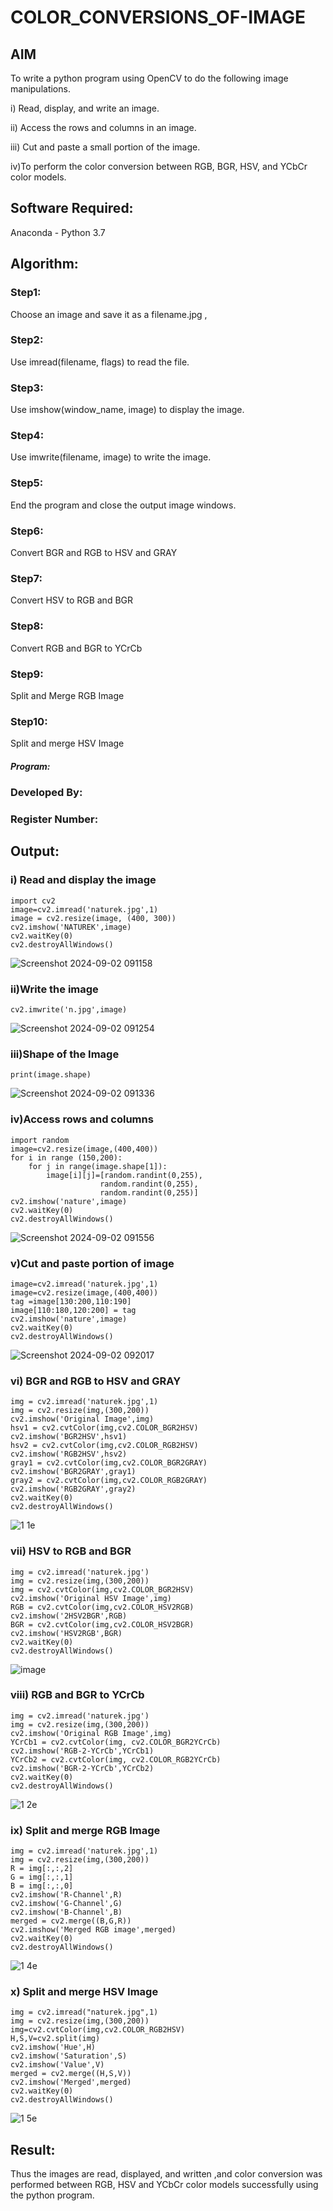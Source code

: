 # COLOR_CONVERSIONS_OF-IMAGE
## AIM
To write a python program using OpenCV to do the following image manipulations.

i) Read, display, and write an image.

ii) Access the rows and columns in an image.

iii) Cut and paste a small portion of the image.

iv)To perform the color conversion between RGB, BGR, HSV, and YCbCr color models.


## Software Required:
Anaconda - Python 3.7
## Algorithm:
### Step1:
Choose an image and save it as a filename.jpg ,
### Step2:
Use imread(filename, flags) to read the file.
### Step3:
Use imshow(window_name, image) to display the image.
### Step4:
Use imwrite(filename, image) to write the image.
### Step5:
End the program and close the output image windows.
### Step6:
Convert BGR and RGB to HSV and GRAY
### Step7:
Convert HSV to RGB and BGR
### Step8:
Convert RGB and BGR to YCrCb
### Step9:
Split and Merge RGB Image
### Step10:
Split and merge HSV Image

##### Program:
### Developed By:
### Register Number: 


## Output:

### i) Read and display the image
```
import cv2
image=cv2.imread('naturek.jpg',1)
image = cv2.resize(image, (400, 300))
cv2.imshow('NATUREK',image)
cv2.waitKey(0)
cv2.destroyAllWindows()
```
![Screenshot 2024-09-02 091158](https://github.com/user-attachments/assets/520ea58c-0186-456d-9b9e-9e23c56bfb46)

### ii)Write the image
```
cv2.imwrite('n.jpg',image)
```
![Screenshot 2024-09-02 091254](https://github.com/user-attachments/assets/697995d1-a746-4269-b46d-586703baa750)

### iii)Shape of the Image
```
print(image.shape)
```
![Screenshot 2024-09-02 091336](https://github.com/user-attachments/assets/df5eb1bd-9d06-451f-9a3a-e18bf47efa91)

### iv)Access rows and columns
```
import random
image=cv2.resize(image,(400,400))
for i in range (150,200):
    for j in range(image.shape[1]):
        image[i][j]=[random.randint(0,255),
                    random.randint(0,255),
                    random.randint(0,255)]
cv2.imshow('nature',image)
cv2.waitKey(0)
cv2.destroyAllWindows()
```
![Screenshot 2024-09-02 091556](https://github.com/user-attachments/assets/e875190d-c634-48cf-aa20-a4c878a7c96a)

### v)Cut and paste portion of image
```
image=cv2.imread('naturek.jpg',1)
image=cv2.resize(image,(400,400))
tag =image[130:200,110:190]
image[110:180,120:200] = tag
cv2.imshow('nature',image)
cv2.waitKey(0)
cv2.destroyAllWindows()
```
![Screenshot 2024-09-02 092017](https://github.com/user-attachments/assets/55068bdc-635a-4103-a148-a7dd8b90a06a)

### vi) BGR and RGB to HSV and GRAY
```
img = cv2.imread('naturek.jpg',1)
img = cv2.resize(img,(300,200))
cv2.imshow('Original Image',img)
hsv1 = cv2.cvtColor(img,cv2.COLOR_BGR2HSV)
cv2.imshow('BGR2HSV',hsv1)
hsv2 = cv2.cvtColor(img,cv2.COLOR_RGB2HSV)
cv2.imshow('RGB2HSV',hsv2)
gray1 = cv2.cvtColor(img,cv2.COLOR_BGR2GRAY)
cv2.imshow('BGR2GRAY',gray1)
gray2 = cv2.cvtColor(img,cv2.COLOR_RGB2GRAY)
cv2.imshow('RGB2GRAY',gray2)
cv2.waitKey(0)
cv2.destroyAllWindows()
```
![1 1e](https://github.com/user-attachments/assets/797d56e2-2f47-41a5-9f11-acbf75964e7c)

### vii) HSV to RGB and BGR
```
img = cv2.imread('naturek.jpg')
img = cv2.resize(img,(300,200))
img = cv2.cvtColor(img,cv2.COLOR_BGR2HSV)
cv2.imshow('Original HSV Image',img)
RGB = cv2.cvtColor(img,cv2.COLOR_HSV2RGB)
cv2.imshow('2HSV2BGR',RGB)
BGR = cv2.cvtColor(img,cv2.COLOR_HSV2BGR)
cv2.imshow('HSV2RGB',BGR)
cv2.waitKey(0)
cv2.destroyAllWindows()
```
![image](https://github.com/user-attachments/assets/cd80e95c-660e-456d-8b49-8772a0484957)

### viii) RGB and BGR to YCrCb
```
img = cv2.imread('naturek.jpg')
img = cv2.resize(img,(300,200))
cv2.imshow('Original RGB Image',img)
YCrCb1 = cv2.cvtColor(img, cv2.COLOR_BGR2YCrCb)
cv2.imshow('RGB-2-YCrCb',YCrCb1)
YCrCb2 = cv2.cvtColor(img, cv2.COLOR_RGB2YCrCb)
cv2.imshow('BGR-2-YCrCb',YCrCb2)
cv2.waitKey(0)
cv2.destroyAllWindows()
```
![1 2e](https://github.com/user-attachments/assets/a84fd9f6-f8eb-49e7-8f46-5499de62eaa2)


### ix) Split and merge RGB Image
```
img = cv2.imread('naturek.jpg',1)
img = cv2.resize(img,(300,200))
R = img[:,:,2]
G = img[:,:,1]
B = img[:,:,0]
cv2.imshow('R-Channel',R)
cv2.imshow('G-Channel',G)
cv2.imshow('B-Channel',B)
merged = cv2.merge((B,G,R))
cv2.imshow('Merged RGB image',merged)
cv2.waitKey(0)
cv2.destroyAllWindows()
```
![1 4e](https://github.com/user-attachments/assets/c93be34a-c993-45f6-85f7-4e273b2b85f4)

### x) Split and merge HSV Image
```
img = cv2.imread("naturek.jpg",1)
img = cv2.resize(img,(300,200))
img=cv2.cvtColor(img,cv2.COLOR_RGB2HSV)
H,S,V=cv2.split(img)
cv2.imshow('Hue',H)
cv2.imshow('Saturation',S)
cv2.imshow('Value',V)
merged = cv2.merge((H,S,V))
cv2.imshow('Merged',merged)
cv2.waitKey(0)
cv2.destroyAllWindows()
```
![1 5e](https://github.com/user-attachments/assets/dfe61346-8857-4373-acfa-16eb1c9dbd7f)
## Result:
Thus the images are read, displayed, and written ,and color conversion was performed between RGB, HSV and YCbCr color models successfully using the python program.







